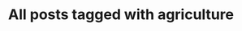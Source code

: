 ---
layout: tag
title: "All posts tagged with agriculture"
permalink: /weblog/tags/agriculture/
taxonomy: agriculture
---